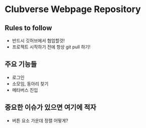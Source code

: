 # Clubverse Webpage Repository


## Rules to follow
- 반드시 깃허브에서 협업할것!
- 프로젝트 시작하기 전에 항상 git pull 하기!

## 주요 기능들
- 로그인
- 소모임, 동아리 찾기
- 메타버스 진입

## 중요한 이슈가 있으면 여기에 적자
- 버튼 요소 가운데 정렬 어떻게?
